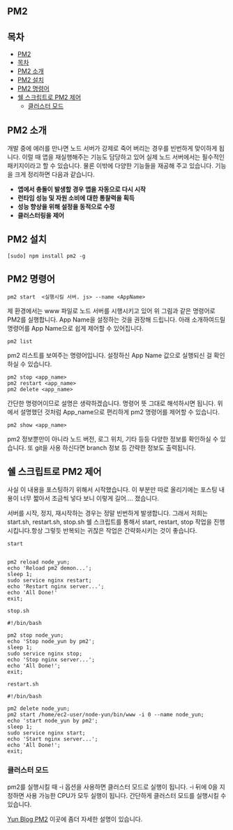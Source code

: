 ## PM2

## 목차

- [PM2](#pm2)
- [목차](#%EB%AA%A9%EC%B0%A8)
- [PM2 소개](#pm2-%EC%86%8C%EA%B0%9C)
- [PM2 설치](#pm2-%EC%84%A4%EC%B9%98)
- [PM2 명령어](#pm2-%EB%AA%85%EB%A0%B9%EC%96%B4)
- [쉘 스크립트로 PM2 제어](#%EC%89%98-%EC%8A%A4%ED%81%AC%EB%A6%BD%ED%8A%B8%EB%A1%9C-pm2-%EC%A0%9C%EC%96%B4)
    - [클러스터 모드](#%ED%81%B4%EB%9F%AC%EC%8A%A4%ED%84%B0-%EB%AA%A8%EB%93%9C)

## PM2 소개

개발 중에 에러를 만나면 노드 서버가 강제로 죽어 버리는 경우를 빈번하게 맞이하게 됩니다. 이럴 때 앱을 재실행해주는 기능도 담당하고 있어 실제 노드 서버에서는 필수적인 패키지이라고 할 수 있습니다. 물론 이밖에 다양한 기능들을 재공해 주고 있습니다. 기능을 크게 정리하면 다음과 같습니다.


* **앱에서 충돌이 발생할 경우 앱을 자동으로 다시 시작**
* **런타임 성능 및 자원 소비에 대한 통찰력을 획득**
* **성능 향상을 위해 설정을 동적으로 수정**
* **클러스터링을 제어**

## PM2 설치

```
[sudo] npm install pm2 -g
```

## PM2 명령어

```
pm2 start  <실행시킬 서버. js> --name <AppName>
```

제 환경에서는 www 파일로 노드 서버를 시행시키고 있어 위 그림과 같은 명령어로 PM2를 실행합니다. App Name을 설정하는 것을 권장해 드립니다. 아래 소개하여드릴 명령어를 App Name으로 쉽게 제어할 수 있어집니다.

```
pm2 list
```

pm2 리스트를 보여주는 명령어입니다. 설정하신 App Name 값으로 실행되신 걸 확인하실 수 있습니다.

```
pm2 stop <app_name>
pm2 restart <app_name>
pm2 delete <app_name>
```

간단한 명령어이므로 설명은 생략하겠습니다. 명령어 뜻 그대로 해석하시면 됩니다. 위에서 설명했던 것처럼 App_name으로 편리하게 pm2 명령어를 제어할 수 있습니다.

```
pm2 show <app_name>
```
pm2 정보뿐만이 아니라 노드 버전, 로그 위치, 기타 등등 다양한 정보를 확인하실 수 있습니다. 또 git을 사용
하신다면 branch 정보 등 간략한 정보도 출력됩니다.

## 쉘 스크립트로 PM2 제어
사실 이 내용을 포스팅하기 위해서 시작했습니다. 이 부분만 따로 올리기에는 포스팅 내용이 너무 짧아서 조금씩 넣다 보니 이렇게 길어…. 졌습니다.

서버를 시작, 정지, 재시작하는 경우는 정말 빈번하게 발생합니다. 그래서 저희는 start.sh, restart.sh, stop.sh 쉘 스크립트를 통해서 start, restart, stop 작업을 진행시킵니다.항상 그렇듯 반복되는 귀찮은 작업은 간략화시키는 것이 좋습니다.

`start`

```#!/bin/bash

pm2 reload node_yun;
echo 'Reload pm2 demon...';
sleep 1;
sudo service nginx restart;
echo 'Restart nginx server...';
echo 'All Done!'
exit;
```



`stop.sh`

```
#!/bin/bash

pm2 stop node_yun;
echo 'Stop node_yun by pm2';
sleep 1;
sudo service nginx stop;
echo 'Stop nginx server...';
echo 'All Done!';
exit;
```

`restart.sh`

```
#!/bin/bash

pm2 delete node_yun;
pm2 start /home/ec2-user/node-yun/bin/www -i 0 --name node_yun;
echo 'start node_yun by pm2';
sleep 1;
sudo service nginx start;
echo 'Start nginx server...';
echo 'All Done!';
exit;
```

### 클러스터 모드

pm2를 실행시킬 때 -i 옵션을 사용하면 클러스터 모드로 실행이 됩니다. -i 뒤에 0을 지정하면 사용 가능한 CPU가 모두 실행이 됩니다. 간단하게 클러스터 모드를 실행시킬 수 있습니다.

[Yun Blog PM2](https://cheese10yun.github.io/PM2) 이곳에 좀더 자세한 설명이 있습니다.

